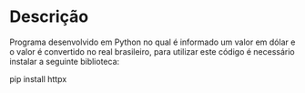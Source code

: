 # Descrição

Programa desenvolvido em Python no qual é informado um valor em dólar e o valor é convertido no real brasileiro, para utilizar este código é necessário instalar a seguinte biblioteca:

pip install httpx
